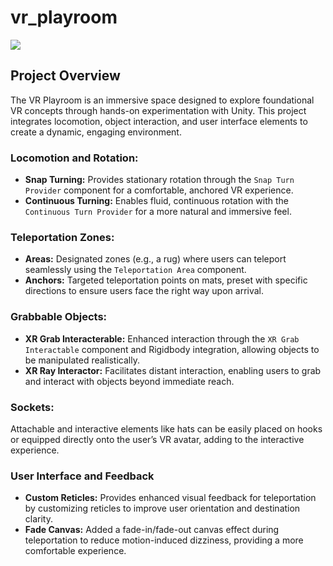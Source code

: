 # vr_playroom

<img src="/images/video_sample.gif"/>

## Project Overview
The VR Playroom is an immersive space designed to explore foundational VR concepts through hands-on experimentation with Unity. This project integrates locomotion, object interaction, and user interface elements to create a dynamic, engaging environment.

### Locomotion and Rotation:
- **Snap Turning:** Provides stationary rotation through the `Snap Turn Provider` component for a comfortable, anchored VR experience.
- **Continuous Turning:**  Enables fluid, continuous rotation with the `Continuous Turn Provider` for a more natural and immersive feel.

### Teleportation Zones:
- **Areas:** Designated zones (e.g., a rug) where users can teleport seamlessly using the `Teleportation Area` component.
- **Anchors:** Targeted teleportation points on mats, preset with specific directions to ensure users face the right way upon arrival.

### Grabbable Objects:
- **XR Grab Interacterable:** Enhanced interaction through the `XR Grab Interactable` component and Rigidbody integration, allowing objects to be manipulated realistically.
- **XR Ray Interactor:** Facilitates distant interaction, enabling users to grab and interact with objects beyond immediate reach.

### Sockets:
Attachable and interactive elements like hats can be easily placed on hooks or equipped directly onto the user’s VR avatar, adding to the interactive experience.

### User Interface and Feedback
- **Custom Reticles:** Provides enhanced visual feedback for teleportation by customizing reticles to improve user orientation and destination clarity.
- **Fade Canvas:** Added a fade-in/fade-out canvas effect during teleportation to reduce motion-induced dizziness, providing a more comfortable experience.

